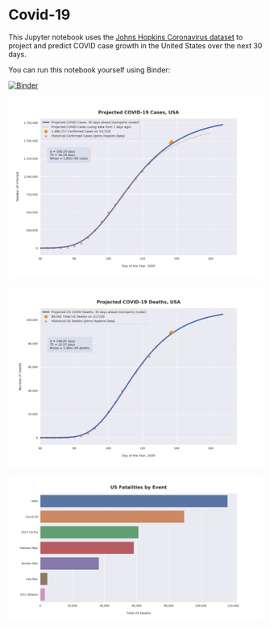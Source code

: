 # Covid-19

This Jupyter notebook uses the [Johns Hopkins Coronavirus dataset](https://github.com/CSSEGISandData/COVID-19/blob/master/README.md) to project and predict COVID case growth in the United States over the next 30 days.

You can run this notebook yourself using Binder:

[![Binder](https://mybinder.org/badge_logo.svg)](https://mybinder.org/v2/gh/bws428/covid-19/master?filepath=covid-projections.nbconvert.ipynb)

![Projected Cases plot](https://raw.githubusercontent.com/bws428/covid-19/master/charts/covid-5.17.20.png)

![Projected Deaths plot](https://raw.githubusercontent.com/bws428/covid-19/master/charts/covid-deaths-5.17.20.png)

![Casualties plot](https://raw.githubusercontent.com/bws428/covid-19/master/charts/casualties.png)

